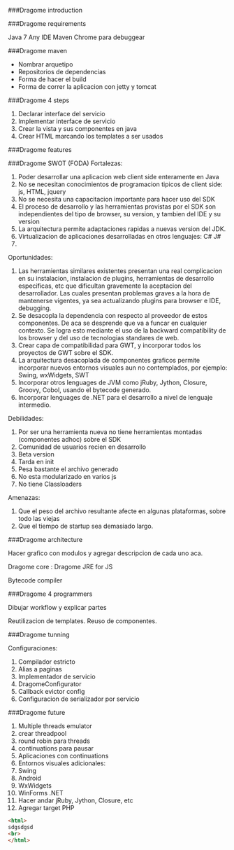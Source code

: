 ###Dragome introduction


###Dragome requirements

Java 7
Any IDE
Maven
Chrome para debuggear


###Dragome maven

* Nombrar arquetipo
* Repositorios de dependencias
* Forma de hacer el build
* Forma de correr la aplicacion con jetty y tomcat



###Dragome 4 steps

1. Declarar interface del servicio
2. Implementar interface de servicio
3. Crear la vista y sus componentes en java
4. Crear HTML marcando los templates a ser usados

###Dragome features

###Dragome SWOT (FODA)
Fortalezas:

1. Poder desarrollar una aplicacion web client side enteramente en Java
2. No se necesitan conocimientos de programacion tipicos de client side: js, HTML, jquery
3. No se necesita una capacitacion importante para hacer uso del SDK
4. El proceso de desarrollo y las herramientas provistas por el SDK son independientes del tipo de browser, su version, y tambien del IDE y su version
5. La arquitectura permite adaptaciones rapidas a nuevas version del JDK.
6. Virtualizacion de aplicaciones desarrolladas en otros lenguajes: C# J#
7. 

Oportunidades:

1. Las herramientas similares existentes presentan una real complicacion en su instalacion, instalacion de plugins, herramientas de desarrollo especificas, etc que dificultan gravemente la aceptacion del desarrollador. Las cuales presentan problemas graves a la hora de mantenerse vigentes, ya sea actualizando plugins para browser e IDE, debugging. 
2. Se desacopla la dependencia con respecto al proveedor de estos componentes. De aca se desprende que va a funcar en cualquier contexto. Se logra esto mediante el uso de la backward compatibility de los browser y del uso de tecnologias standares de web.
3. Crear capa de compatibilidad para GWT, y incorporar todos los proyectos de GWT sobre el SDK.
4. La arquitectura desacoplada de componentes graficos permite incorporar nuevos entornos visuales aun no contemplados, por ejemplo: Swing, wxWidgets, SWT
5. Incorporar otros lenguages de JVM como jRuby, Jython, Closure, Groovy, Cobol, usando el bytecode generado.
6. Incorporar lenguages de .NET para el desarrollo a nivel de lenguaje intermedio.


Debilidades:

1. Por ser una herramienta nueva no tiene herramientas montadas (componentes adhoc) sobre el SDK
2. Comunidad de usuarios recien en desarrollo
3. Beta version
4. Tarda en init
5. Pesa bastante el archivo generado
6. No esta modularizado en varios js
7. No tiene Classloaders

Amenazas:

1. Que el peso del archivo resultante afecte en algunas plataformas, sobre todo las viejas
2. Que el tiempo de startup sea demasiado largo.
 


###Dragome architecture

Hacer grafico con modulos y agregar descripcion de cada uno aca.

Dragome core
:
Dragome JRE for JS

Bytecode compiler


###Dragome 4 programmers

Dibujar workflow y explicar partes

Reutilizacion de templates.
Reuso de componentes.



###Dragome tunning

Configuraciones:

1. Compilador estricto
2. Alias a paginas
3. Implementador de servicio
4. DragomeConfigurator
5. Callback evictor config
6. Configuracion de serializador por servicio


###Dragome future

1. Multiple threads emulator
 1. crear threadpool
 2. round robin para threads
 3. continuations para pausar
2. Aplicaciones con continuations
3. Entornos visuales adicionales:
 1. Swing
 2. Android
 3. WxWidgets
 4. WinForms .NET
4. Hacer andar jRuby, Jython, Closure, etc
5. Agregar target PHP




```html
<html>
sdgsdgsd
<br>
</html>

``` 
